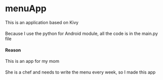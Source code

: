 # menuApp
####
This is an application based on Kivy
####
Because I use the python for Android module, all the code is in the main.py file

#### Reason
This is an app for my mom
####
She is a chef and needs to write the menu every week, so I made this app

